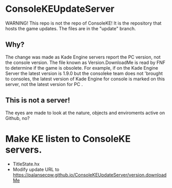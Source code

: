 # ConsoleKEUpdateServer

WARNING! This repo is not the repo of ConsoleKE! It is the repository that hosts the game updates. The files are in the "update" branch.

## Why?

The change was made as Kade Engine servers report the PC version, not the console version. The file known as Version.DownloadMe is read by FNF to determine if the game is obsolete. For example, if on the Kade Engine Server the latest version is 1.9.0 but the consoleke team does not 'brought to consoles, the latest version of Kade Engine for console is marked on this server, not the latest version for PC .

## This is not a server!

The eyes are made to look at the nature, objects and enviroments active on Github, no?

# Make KE listen to ConsoleKE servers.

- TitleState.hx
- Modify update URL to https://palansecpw.github.io/ConsoleKEUpdateServer/version.downloadMe
